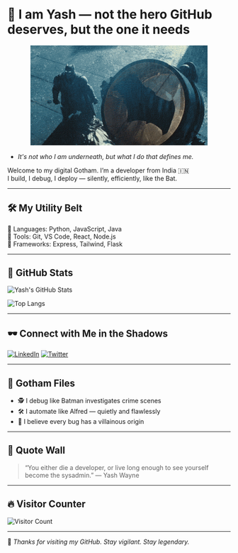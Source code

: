 


# 🦇 I am Yash — not the hero GitHub deserves, but the one it needs

<p align="center">
  <img src="https://github.com/yashraj7173/yashraj7173/blob/main/1Vs.gif?raw=true" width="400"/>
</p>

- *It's not who I am underneath, but what I do that defines me.*

Welcome to my digital Gotham. I’m a developer from India 🇮🇳  
I build, I debug, I deploy — silently, efficiently, like the Bat.

---

## 🛠️ My Utility Belt

🦇 Languages: Python, JavaScript, Java  
🦇 Tools: Git, VS Code, React, Node.js  
🦇 Frameworks: Express, Tailwind, Flask

---

## 🦇 GitHub Stats

![Yash's GitHub Stats](https://github-readme-stats.vercel.app/api?username=yashraj7173&show_icons=true&theme=dark)

![Top Langs](https://github-readme-stats.vercel.app/api/top-langs/?username=yashraj7173&layout=compact&theme=dark)

---

## 🕶️ Connect with Me in the Shadows

[![LinkedIn](https://img.shields.io/badge/LinkedIn-darkblue?logo=linkedin)](https://www.linkedin.com/in/yash-raj-26a275369/) 
[![Twitter](https://img.shields.io/badge/Twitter-black?logo=twitter)](https://twitter.com/Yash)

---

## 🦇 Gotham Files

- 🕵️ I debug like Batman investigates crime scenes  
- 🛠️ I automate like Alfred — quietly and flawlessly  
- 🧠 I believe every bug has a villainous origin

---

## 🧠 Quote Wall

> “You either die a developer, or live long enough to see yourself become the sysadmin.” — Yash Wayne

---

## 🔥 Visitor Counter

![Visitor Count](https://komarev.com/ghpvc/?username=yashraj7173&color=grey)

---

🦇 *Thanks for visiting my GitHub. Stay vigilant. Stay legendary.*
